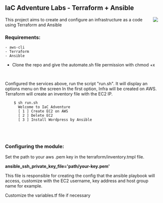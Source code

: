 <h2> IaC Adventure Labs - Terraform + Ansible </h2>

<img align="right" src="https://encrypted-tbn0.gstatic.com/images?q=tbn:ANd9GcTVuKgdG06yxqfMQ_dP59ZrzRfMm10HhaYpew&usqp=CAU">

This project aims to create and configure an infrastructure as a code using Terraform and Ansible

<h3>Requirements:</h3>

	- aws-cli
    - Terraform
    - Ansible

- Clone the repo and give the automate.sh file permission with chmod +x

<br>

Configured the services above, run the script "run.sh". It will display an options menu on the screen
In the first option, Infra will be created on AWS. Terraform will create an inventory file with the EC2 IP. 

        $ sh run.sh 
          Welcome to IaC Adventure
          [ 1 ] Create EC2 on AWS
          [ 2 ] Delete EC2
          [ 3 ] Install Wordpress by Ansible


<br>
<br>
<h3>Configuring the module:</h3>

Set the path to your aws .pem key in the terraform/inventory.tmpl file.

<b>ansible_ssh_private_key_file='path/your-key.pem'</b>

This file is responsible for creating the config that the ansible playbook will access, customize with the EC2 username, key address and host group name for example.

Customize the variables.tf file if necessary
